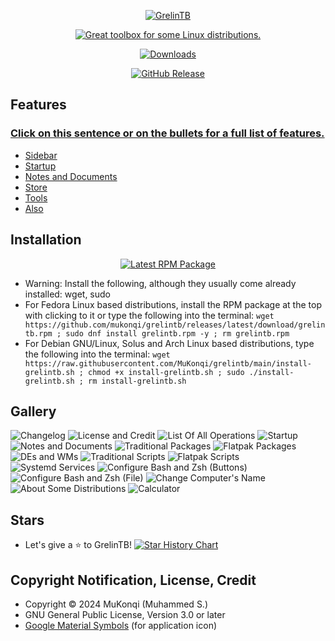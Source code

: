 <p align="center"><a href="https://github.com/mukonqi/grelintb/releases"><img src="https://github.com/mukonqi/grelintb/blob/main/app/icon.png?raw=true" alt="GrelinTB"></img></a></p>
<p align="center"><a href="https://github.com/mukonqi/grelintb/releases"><img src="https://img.shields.io/badge/Great%20toolbox%20for%20some%20Linux%20distributions.-376296" alt="Great toolbox for some Linux distributions."></img></a></p>
<p align="center"><a href="https://github.com/mukonqi/grelintb/releases"><img src="https://img.shields.io/github/downloads/mukonqi/grelintb/total?label=Downloads" alt="Downloads"></img></a></p>
<p align="center"><a href="https://github.com/mukonqi/grelintb/releases"><img src="https://img.shields.io/github/v/release/mukonqi/grelintb?label=Latest Release" alt="GitHub Release"></a></p>

## Features
### [Click on this sentence or on the bullets for a full list of features.](https://github.com/MuKonqi/grelintb/wiki/#features)
- [Sidebar](https://github.com/MuKonqi/grelintb/wiki/#sidebar)
- [Startup](https://github.com/MuKonqi/grelintb/wiki/#startup)
- [Notes and Documents](https://github.com/MuKonqi/grelintb/wiki/#notes-and-documents)
- [Store](https://github.com/MuKonqi/grelintb/wiki/#store)
- [Tools](https://github.com/MuKonqi/grelintb/wiki/#tools)
- [Also](https://github.com/MuKonqi/grelintb/wiki/#also)
## Installation

<p align="center"><a href="https://github.com/mukonqi/grelintb/releases/latest/download/grelintb.rpm"><img src="https://img.shields.io/github/v/release/mukonqi/grelintb?label=RPM Package" alt="Latest RPM Package"></a></p>

- Warning: Install the following, although they usually come already installed: wget, sudo
- For Fedora Linux based distributions, install the RPM package at the top with clicking to it or type the following into the terminal: ```wget https://github.com/mukonqi/grelintb/releases/latest/download/grelintb.rpm ; sudo dnf install grelintb.rpm -y ; rm grelintb.rpm```
- For Debian GNU/Linux, Solus and Arch Linux based distributions, type the following into the terminal: 
```wget https://raw.githubusercontent.com/MuKonqi/grelintb/main/install-grelintb.sh ; chmod +x install-grelintb.sh ; sudo ./install-grelintb.sh ; rm install-grelintb.sh```
## Gallery
![Changelog](./gallery/GrelinTB%20v1.3.6.0%20(Changelog).png)
![License and Credit](./gallery/GrelinTB%20v1.3.6.1%20(License%20and%20Credit).png)
![List Of All Operations](./gallery/GrelinTB%20v1.3.6.0%20(List%20Of%20All%20Operations).png)
![Startup](./gallery/GrelinTB%20v1.3.6.1%20(Startup).png)
![Notes and Documents](./gallery/GrelinTB%20v1.3.6.0%20(Notes%20and%20Documents).png)
![Traditional Packages](./gallery/GrelinTB%20v1.3.6.0%20(Traditional%20Packages).png)
![Flatpak Packages](./gallery/GrelinTB%20v1.3.6.0%20(Flatpak%20Packages).png)
![DEs and WMs](./gallery/GrelinTB%20v1.3.6.0%20(DEs%20and%20WMs).png)
![Traditional Scripts](./gallery/GrelinTB%20v1.3.6.0%20(Traditional%20Scripts).png)
![Flatpak Scripts](./gallery/GrelinTB%20v1.3.6.0%20(Flatpak%20Scripts).png)
![Systemd Services](./gallery/GrelinTB%20v1.3.6.0%20(Systemd%20Services).png)
![Configure Bash and Zsh (Buttons)](./gallery/GrelinTB%20v1.3.6.0%20(Configure%20Bash%20and%20Zsh%20(Buttons)).png)
![Configure Bash and Zsh (File)](./gallery/GrelinTB%20v1.3.6.0%20(Configure%20Bash%20and%20Zsh%20(File)).png)
![Change Computer's Name](./gallery/GrelinTB%20v1.3.6.0%20(Change%20Computer's%20Name).png)
![About Some Distributions](./gallery/GrelinTB%20v1.3.6.0%20(About%20Some%20Distributions).png)
![Calculator](./gallery/GrelinTB%20v1.3.6.0%20(Calculator).png)
## Stars
- Let's give a ⭐ to GrelinTB!
[![Star History Chart](https://api.star-history.com/svg?repos=mukonqi/grelintb&type=Date)](https://star-history.com/#mukonqi/grelintb&Date)
## Copyright Notification, License, Credit
- Copyright &copy; 2024 MuKonqi (Muhammed S.)
- GNU General Public License, Version 3.0 or later
- [Google Material Symbols](https://fonts.google.com/icons?selected=Material%20Symbols%20Outlined%3Aconstruction%3AFILL%400%3Bwght%40700%3BGRAD%40200%3Bopsz%4048) (for application icon)

